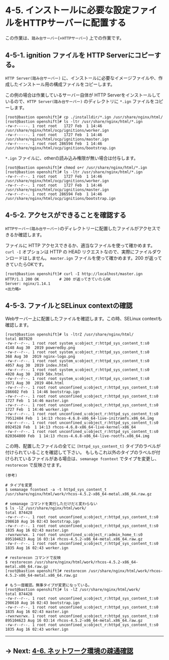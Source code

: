 # 4-5. インストールに必要な設定ファイルをHTTPサーバーに配置する

この作業は、`踏み台サーバー`(=`HTTPサーバー`) 上での作業です。

## 4-5-1. ignition ファイルを HTTP Serverにコピーする。

`HTTP Server(踏み台サーバー)` に、インストールに必要なイメージファイルや、作成したインストール用の構成ファイルをコピーします。

この例の場合は作業しているサーバー自体が HTTP Serverをインストールしているので、`HTTP Server(踏み台サーバー)` のディレクトリに `*.ign` ファイルをコピーします。

```
[root@bastion openshift]# cp ./installdir/*.ign /usr/share/nginx/html/
[root@bastion openshift]# ls -ltr /usr/share/nginx/html/*.ign
-rw-r-----. 1 root root   1727 Feb  1 14:46 /usr/share/nginx/html/ocp/ignitions/worker.ign
-rw-r-----. 1 root root   1727 Feb  1 14:46 /usr/share/nginx/html/ocp/ignitions/master.ign
-rw-r-----. 1 root root 286594 Feb  1 14:46 /usr/share/nginx/html/ocp/ignitions/bootstrap.ign
```
`*.ign` ファイルに、otherの読み込み権限が無い場合は付与します。
```
[root@bastion openshift]# chmod o+r /usr/share/nginx/html/*.ign
[root@bastion openshift]# ls -ltr /usr/share/nginx/html/*.ign
-rw-r--r--. 1 root root   1727 Feb  1 14:46 /usr/share/nginx/html/ocp/ignitions/worker.ign
-rw-r--r--. 1 root root   1727 Feb  1 14:46 /usr/share/nginx/html/ocp/ignitions/master.ign
-rw-r--r--. 1 root root 286594 Feb  1 14:46 /usr/share/nginx/html/ocp/ignitions/bootstrap.ign
```

## 4-5-2. アクセスができることを確認する
`HTTPサーバー(踏み台サーバー)`のディレクトリーに配置したファイルがアクセスできるか確認します。

ファイルに HTTP アクセスできるか、適当なファイルを使って確かめます。
`curl -I` オプションは HTTP の HEAD リクエストなので、実際にファイルダウンロードはしません。
`master.ign` ファイルを使って確かめます。200 が返ってきていたらOKです。

```
[root@bastion openshift]# curl -I http://localhost/master.ign
HTTP/1.1 200 OK         # 200 が返ってきていたらOK
Server: nginx/1.14.1
<出力略>
```
## 4-5-3. ファイルとSELinux contextの確認

Webサーバー上に配置したファイルを確認します。この時、SELinux contextも確認します。
```
[root@bastion openshift]# ls -ltrZ /usr/share/nginx/html/
total 887820
-rw-r--r--. 1 root root system_u:object_r:httpd_sys_content_t:s0          4148 Aug 30  2019 poweredby.png
-rw-r--r--. 1 root root system_u:object_r:httpd_sys_content_t:s0           368 Aug 30  2019 nginx-logo.png
-rw-r--r--. 1 root root system_u:object_r:httpd_sys_content_t:s0          4057 Aug 30  2019 index.html
-rw-r--r--. 1 root root system_u:object_r:httpd_sys_content_t:s0          4020 Aug 30  2019 50x.html
-rw-r--r--. 1 root root system_u:object_r:httpd_sys_content_t:s0          3971 Aug 30  2019 404.html
-rw-r--r--. 1 root root unconfined_u:object_r:httpd_sys_content_t:s0    286602 Feb  1 14:46 bootstrap.ign
-rw-r--r--. 1 root root unconfined_u:object_r:httpd_sys_content_t:s0      1727 Feb  1 14:46 master.ign
-rw-r--r--. 1 root root unconfined_u:object_r:httpd_sys_content_t:s0      1727 Feb  1 14:46 worker.ign
-rw-r--r--. 1 root root unconfined_u:object_r:httpd_sys_content_t:s0  79512484 Feb  1 14:13 rhcos-4.6.8-x86_64-live-initramfs.x86_64.img
-rw-r--r--. 1 root root unconfined_u:object_r:httpd_sys_content_t:s0   8924528 Feb  1 14:13 rhcos-4.6.8-x86_64-live-kernel-x86_64
-rw-r--r--. 1 root root unconfined_u:object_r:httpd_sys_content_t:s0 820364800 Feb  1 14:13 rhcos-4.6.8-x86_64-live-rootfs.x86_64.img
```
この時、配置したファイルの全てに `[httpd_sys_content_t]` タイプのラベルが付けられていることを確認して下さい。
もしもこれ以外のタイプのラベルが付けられているファイルがある場合は、`semanage fcontext` でタイプを変更し、`restorecon` で反映させます。


```
(参考)

# タイプを変更
$ semanage fcontext -a -t httpd_sys_content_t  /usr/share/nginx/html/work/rhcos-4.5.2-x86_64-metal.x86_64.raw.gz

# semanage コマンドを実行しただけだと変わらない
$ ls -lZ /usr/share/nginx/html/work/
total 874428
-rw-r--r--. 1 root root unconfined_u:object_r:httpd_sys_content_t:s0    298610 Aug 16 02:43 bootstrap.ign
-rw-r--r--. 1 root root unconfined_u:object_r:httpd_sys_content_t:s0      1835 Aug 16 02:43 master.ign
-rwxrwxrwx. 1 root root unconfined_u:object_r:admin_home_t:s0        895104623 Aug 16 03:14 rhcos-4.5.2-x86_64-metal.x86_64.raw.gz
-rw-r--r--. 1 root root unconfined_u:object_r:httpd_sys_content_t:s0      1835 Aug 16 02:43 worker.ign

# restorecon コマンドで反映
$ restorecon /usr/share/nginx/html/work/rhcos-4.5.2-x86_64-metal.x86_64.raw.gz
[root@bastion openshift]# restorecon /usr/share/nginx/html/work/rhcos-4.5.2-x86_64-metal.x86_64.raw.gz

# もう一度確認。無事タイプが変更になっている。
[root@bastion openshift]# ls -lZ /usr/share/nginx/html/work/
total 874428
-rw-r--r--. 1 root root unconfined_u:object_r:httpd_sys_content_t:s0    298610 Aug 16 02:43 bootstrap.ign
-rw-r--r--. 1 root root unconfined_u:object_r:httpd_sys_content_t:s0      1835 Aug 16 02:43 master.ign
-rwxrwxrwx. 1 root root unconfined_u:object_r:httpd_sys_content_t:s0 895104623 Aug 16 03:14 rhcos-4.5.2-x86_64-metal.x86_64.raw.gz
-rw-r--r--. 1 root root unconfined_u:object_r:httpd_sys_content_t:s0      1835 Aug 16 02:43 worker.ign
```

---

## → Next: [4-6. ネットワーク環境の疎通確認](6.ネットワーク環境の疎通確認.md)